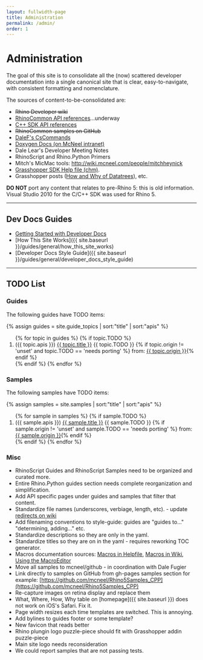 ```yaml
---
layout: fullwidth-page
title: Administration
permalink: /admin/
order: 1
---
```


# Administration

The goal of this site is to consolidate all the (now) scattered developer documentation into a single canonical site that is clear, easy-to-navigate, with consistent formatting and nomenclature.

The sources of content-to-be-consolidated are:

- <strike>Rhino Developer wiki</strike>
- [RhinoCommon API references](http://4.rhino3d.com/5/rhinocommon/)...underway
- [C++ SDK API references](http://4.rhino3d.com/5/rhinocppsdk/idx.html)
- <strike>RhinoCommon samples on GitHub</strike>
- [DaleF's CsCommands](https://github.com/dalefugier/SampleCsCommands/)
- [Doxygen Docs (on McNeel intranet)](http://phab.mcneel.com/docs/rhino/6/rhinocommon/)
- Dale Lear's Developer Meeting Notes
- RhinoScript and Rhino.Python Primers
- Mitch's MicMac tools: http://wiki.mcneel.com/people/mitchheynick
- [Grasshopper SDK Help file (chm)](http://s3.amazonaws.com/files.na.mcneel.com/grasshopper/1.0/docs/en/GrasshopperSDK.chm).
- Grasshopper posts ([How and Why of Datatrees](http://www.grasshopper3d.com/forum/topics/the-why-and-how-of-data-trees)), etc.

**DO NOT** port any content that relates to pre-Rhino 5: this is old information.  Visual Studio 2010 for the C/C++ SDK was used for Rhino 5.

---

## Dev Docs Guides

- [Getting Started with Developer Docs](https://github.com/mcneel/developer-rhino3d-com/blob/gh-pages/README.md)
- [How This Site Works]({{ site.baseurl }}/guides/general/how_this_site_works)
- [Developer Docs Style Guide]({{ site.baseurl }}/guides/general/developer_docs_style_guide)

---

## TODO List

### Guides

The following guides have TODO items:

{% assign guides = site.guide_topics | sort:"title" | sort:"apis" %}
<div class="trigger">
  <ol>
  {% for topic in guides %}
    {% if topic.TODO %}
      <li>
        ({{ topic.apis }}) <a class="page-link" href="{{ topic.url | prepend: site.baseurl }}">{{ topic.title }}</a> {{ topic.TODO }} {% if topic.origin != 'unset' and topic.TODO == 'needs porting' %} from: <a href="{{ topic.origin }}">{{ topic.origin }}</a>{% endif %}
      </li>
    {% endif %}
  {% endfor %}
  </ol>
</div>

### Samples

The following samples have TODO items:

{% assign samples = site.samples | sort:"title" | sort:"apis" %}
<div class="trigger">
  <ol>
  {% for sample in samples %}
    {% if sample.TODO %}
      <li>
        ({{ sample.apis }}) <a class="page-link" href="{{ sample.url | prepend: site.baseurl }}">{{ sample.title }}</a>  {{ sample.TODO }} {% if sample.origin != 'unset'  and sample.TODO == 'needs porting' %} from: <a href="{{ sample.origin }}">{{ sample.origin }}</a>{% endif %}
    </li>
    {% endif %}
  {% endfor %}
  </ol>
</div>

### Misc

- RhinoScript Guides and RhinoScript Samples need to be organized and curated more.
- Entire Rhino.Python guides section needs complete reorganization and simplification.
- Add API specific pages under guides and samples that filter that content.
- Standardize file names (underscores, verbiage, length, etc). - update [redirects on wiki](https://wiki.mcneel.com/homepage?do=admin&page=redirect)
- Add filenaming conventions to style-guide: guides are "guides to..." "determining, adding..." etc.
- Standardize descriptions so they are only in the yaml.
- Standardize titles so they are on in the yaml - requires reworking TOC generator.
- Macros documentation sources: [Macros in Helpfile](http://docs.mcneel.com/rhino/5/help/en-us/information/rhinoscripting.htm), [Macros in Wiki](http://wiki.mcneel.com/rhino/basicmacros), [Using the MacroEditor](http://wiki.mcneel.com/developer/macroscriptsetup)
- Move all samples to mcneel/github - in coordination with Dale Fugier
- Link directly to samples on GitHub from gh-pages samples section for example: [https://github.com/mcneel/Rhino5Samples_CPP](https://github.com/mcneel/Rhino5Samples_CPP)
- Re-capture images on retina display and replace them
- What, Where, How, Why table on [homepage]({{ site.baseurl }}) does not work on iOS's Safari.  Fix it.
- Page width resizes each time templates are switched.  This is annoying.
- Add bylines to guides footer or some template?
- New favicon that reads better
- Rhino plungin logo puzzle-piece should fit with Grasshopper addin puzzle-piece
- Main site logo needs reconsideration
- We could report samples that are not passing tests.
